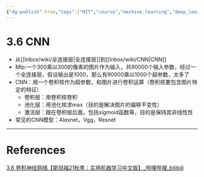 ```yaml
---
{"dg-publish":true,"tags":["MIT","course","machine_learning","deep_learning"],"permalink":"/Inbox/study/人工智能/机器学习/MIT21秋课程/3.6 CNN/","dgPassFrontmatter":true}
---
```



# 3.6 CNN
- 从[[Inbox/wiki/全连接层\|全连接层]]到[[Inbox/wiki/CNN\|CNN]]
- Mlp:一个300乘以300的像素的图片作为输入，共90000个输入参数，经过一个全连接层，假设输出是1000，那么有90000乘以1000个超参数，太多了
- CNN：用一个卷积核作为超参数，和图片进行卷积运算（卷积核要包含图片特定的特征）
	- 卷积层：用卷积核卷积
	- 池化层：用池化核求max（目的是解决图片的偏移不变性）
	- 激活层：跟在卷积层后面，包括sigmoid函数等，目的是保持其非线性性
- 常见的CNN模型：Alexnet，Vgg，Resnet
---
# References
[3.6 卷积神经网络【斯坦福21秋季：实用机器学习中文版】_哔哩哔哩_bilibili](https://www.bilibili.com/video/BV1m34y1m7TD/?spm_id_from=333.1387.collection.video_card.click&vd_source=73a67190a2e14f51c71c0fa447f094aa)